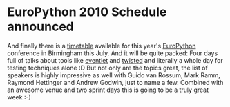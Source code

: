 # EuroPython 2010 Schedule announced

And finally there is a [timetable](http://www.europython.eu/talks/timetable/)
available for this year's [EuroPython](http://www.europython.eu/) conference
in Birmingham this July.  And it will be quite packed: Four days full of talks
about tools like [eventlet](http://eventlet.net/) and
[twisted](http://twistedmatrix.com/) and literally a whole day for testing
techniques alone :D But not only are the topics great, the list of speakers is
highly impressive as well with Guido van Rossum, Mark Ramm, Raymond Hettinger
and Andrew Godwin, just to name a few. Combined with an awesome venue and two
sprint days this is going to be a truly great week :-)
